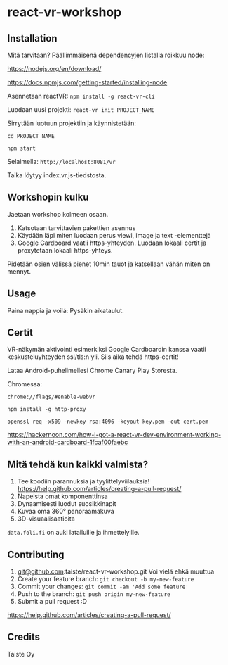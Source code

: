 # react-vr-workshop

## Installation

Mitä tarvitaan?
Päällimmäisenä dependencyjen listalla roikkuu node:

https://nodejs.org/en/download/

https://docs.npmjs.com/getting-started/installing-node

Asennetaan reactVR:
`npm install -g react-vr-cli`

Luodaan uusi projekti:
`react-vr init PROJECT_NAME`


Sirrytään luotuun projektiin ja käynnistetään:

`cd PROJECT_NAME`

`npm start`

Selaimella:
`http://localhost:8081/vr`

Taika löytyy index.vr.js-tiedstosta.

## Workshopin kulku

Jaetaan workshop kolmeen osaan.

1. Katsotaan tarvittavien pakettien asennus
2. Käydään läpi miten luodaan perus viewi, image ja text -elementtejä
3. Google Cardboard vaatii https-yhteyden. Luodaan lokaali certit ja proxytetaan lokaali https-yhteys.

Pidetään osien välissä pienet 10min tauot ja katsellaan vähän miten on mennyt.

## Usage

Paina nappia ja voilá: Pysäkin aikataulut.

## Certit

VR-näkymän aktivointi esimerkiksi Google Cardboardin kanssa vaatii keskusteluyhteyden ssl/tls:n yli. Siis aika tehdä https-certit!

Lataa Android-puhelimellesi Chrome Canary Play Storesta.

Chromessa:

`chrome://flags/#enable-webvr`

`npm install -g http-proxy`

`openssl req -x509 -newkey rsa:4096 -keyout key.pem -out cert.pem`

https://hackernoon.com/how-i-got-a-react-vr-dev-environment-working-with-an-android-cardboard-1fcaf00faebc

## Mitä tehdä kun kaikki valmista?

1. Tee koodiin parannuksia ja tyylittelyviilauksia! https://help.github.com/articles/creating-a-pull-request/
2. Napeista omat komponenttinsa
3. Dynaamisesti luodut suosikkinapit
4. Kuvaa oma 360° panoraamakuva
5. 3D-visuaalisaatioita

`data.foli.fi` on auki latailuille ja ihmettelyille.

## Contributing

1. git@github.com:taiste/react-vr-workshop.git Voi vielä ehkä muuttua
2. Create your feature branch: `git checkout -b my-new-feature`
3. Commit your changes: `git commit -am 'Add some feature'`
4. Push to the branch: `git push origin my-new-feature`
5. Submit a pull request :D

https://help.github.com/articles/creating-a-pull-request/

## Credits

Taiste Oy

